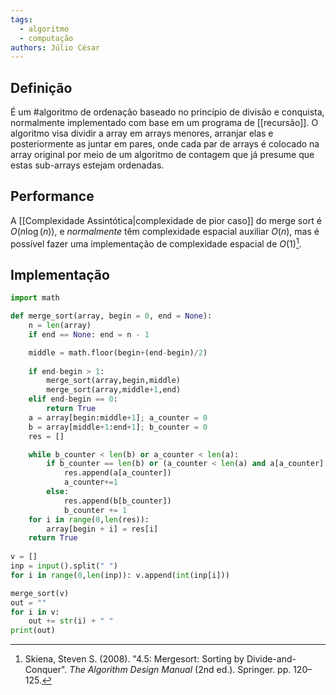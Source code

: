 ```yaml
---
tags:
  - algoritmo
  - computação
authors: Júlio César
---
```

## Definição

É um #algoritmo de ordenação baseado no princípio de divisão e conquista, normalmente implementado com base em um programa de [[recursão]]. O algoritmo visa dividir a array em arrays menores, arranjar elas e posteriormente as juntar em pares, onde cada par de arrays é colocado na array original por meio de um algoritmo de contagem que já presume que estas sub-arrays estejam ordenadas.

## Performance

A [[Complexidade Assintótica|complexidade de pior caso]] do merge sort é $O (n \log (n))$, e _normalmente_ têm complexidade espacial auxiliar $O(n)$, mas é possível fazer uma implementação de complexidade espacial de $O(1)$[^1].
## Implementação
```python
import math

def merge_sort(array, begin = 0, end = None):
    n = len(array)
    if end == None: end = n - 1

    middle = math.floor(begin+(end-begin)/2)
    
    if end-begin > 1:
        merge_sort(array,begin,middle)
        merge_sort(array,middle+1,end)
    elif end-begin == 0:
        return True
    a = array[begin:middle+1]; a_counter = 0
    b = array[middle+1:end+1]; b_counter = 0
    res = []

    while b_counter < len(b) or a_counter < len(a):
        if b_counter == len(b) or (a_counter < len(a) and a[a_counter] < b[b_counter]):
            res.append(a[a_counter])
            a_counter+=1
        else:
            res.append(b[b_counter])
            b_counter += 1
    for i in range(0,len(res)):
        array[begin + i] = res[i]
    return True
    
v = []
inp = input().split(" ")
for i in range(0,len(inp)): v.append(int(inp[i]))

merge_sort(v)
out = ""
for i in v:
    out += str(i) + " "
print(out)
```

[^1]: Skiena, Steven S. (2008). "4.5: Mergesort: Sorting by Divide-and-Conquer". _The Algorithm Design Manual_ (2nd ed.). Springer. pp. 120–125.

